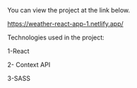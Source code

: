 
You can view the project at the link below.

https://weather-react-app-1.netlify.app/

Technologies used in the project:

1-React

2- Context API

3-SASS
